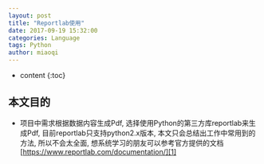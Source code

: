 ```yaml
---
layout: post
title: "Reportlab使用"
date: 2017-09-19 15:32:00
categories: Language
tags: Python
author: miaoqi
---
```


* content
{:toc}      
    
## 本文目的

* 项目中需求根据数据内容生成Pdf, 选择使用Python的第三方库reportlab来生成Pdf, 目前reportlab只支持python2.x版本, 本文只会总结出工作中常用到的方法, 所以不会太全面, 想系统学习的朋友可以参考官方提供的文档[https://www.reportlab.com/documentation/][1]

## 

[1]: https://www.reportlab.com/documentation/

    
    
    
    
    
    
    
    
    
    
    
    
    
    
    
    
    
    
    
    
    
    
    
    
    
    
    